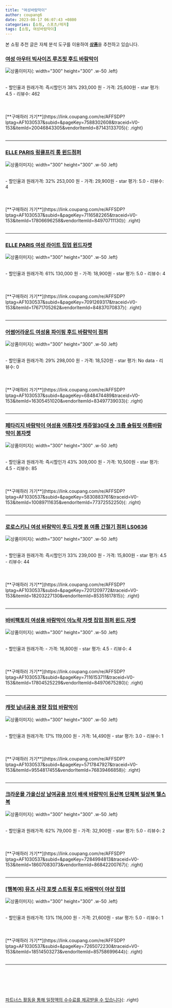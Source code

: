```yaml
---
title: "여성바람막이"
author: coupang6
date: 2023-08-17 06:07:43 +0800
categories: [쇼핑, 스포츠/레저]
tags: [쇼핑, 여성바람막이]
---
```


본 쇼핑 추천 글은 자체 분석 도구를 이용하여 [**상품**](https://link.coupang.com/a/bao1ui)을 추천하고 있습니다.

### [여성 아우터 빅사이즈 루즈핏 후드 바람막이](https://link.coupang.com/re/AFFSDP?lptag=AF1030537&subid=&pageKey=7588302608&traceid=V0-153&itemId=20046843305&vendorItemId=87143133705)

![상품이미지](https://thumbnail8.coupangcdn.com/thumbnails/remote/230x230ex/image/vendor_inventory/7cf2/c0a072e63ea43c5837564a48f942c412653e644101fa58a8ab9cd247f0e6.jpg){: width="300" height="300" .w-50 .left}


<br>
- 할인율과 원래가격: 즉시할인가 38%  293,000   원
- 가격: 25,600원
- star 평가: 4.5
- 리뷰수: 462
<br>
<br>
<br>
<br>
[**구매하러 가기**](https://link.coupang.com/re/AFFSDP?lptag=AF1030537&subid=&pageKey=7588302608&traceid=V0-153&itemId=20046843305&vendorItemId=87143133705){: .right}
<br>
<br>

---

### [ELLE PARIS 링클프리 롱 윈드점퍼](https://link.coupang.com/re/AFFSDP?lptag=AF1030537&subid=&pageKey=7116582265&traceid=V0-153&itemId=17806696258&vendorItemId=84970711130)

![상품이미지](https://thumbnail6.coupangcdn.com/thumbnails/remote/230x230ex/image/retail/images/2628648812095888-2989798e-da24-444d-b45e-34b795dd6a5e.jpg){: width="300" height="300" .w-50 .left}


<br>
- 할인율과 원래가격: 32%  253,000   원
- 가격: 29,900원
- star 평가: 5.0
- 리뷰수: 4
<br>
<br>
<br>
<br>
[**구매하러 가기**](https://link.coupang.com/re/AFFSDP?lptag=AF1030537&subid=&pageKey=7116582265&traceid=V0-153&itemId=17806696258&vendorItemId=84970711130){: .right}
<br>
<br>

---

### [ELLE PARIS 여성 라이트 집업 윈드자켓](https://link.coupang.com/re/AFFSDP?lptag=AF1030537&subid=&pageKey=7091269317&traceid=V0-153&itemId=17671705262&vendorItemId=84837070837)

![상품이미지](https://thumbnail7.coupangcdn.com/thumbnails/remote/230x230ex/image/retail/images/3233947246827013-ad3b31d9-c247-4044-a546-b9369a76debf.jpg){: width="300" height="300" .w-50 .left}


<br>
- 할인율과 원래가격: 61%  130,000   원
- 가격: 18,900원
- star 평가: 5.0
- 리뷰수: 4
<br>
<br>
<br>
<br>
[**구매하러 가기**](https://link.coupang.com/re/AFFSDP?lptag=AF1030537&subid=&pageKey=7091269317&traceid=V0-153&itemId=17671705262&vendorItemId=84837070837){: .right}
<br>
<br>

---

### [어썸어라운드 여성용 파이핑 후드 바람막이 점퍼](https://link.coupang.com/re/AFFSDP?lptag=AF1030537&subid=&pageKey=6848474489&traceid=V0-153&itemId=16305451020&vendorItemId=83497739033)

![상품이미지](https://thumbnail9.coupangcdn.com/thumbnails/remote/230x230ex/image/rs_quotation_api/6k65gdrm/f3346818c52d42088f339e7b6595fd2f.jpg){: width="300" height="300" .w-50 .left}


<br>
- 할인율과 원래가격: 29%  298,000   원
- 가격: 18,520원
- star 평가: No data
- 리뷰수: 0
<br>
<br>
<br>
<br>
[**구매하러 가기**](https://link.coupang.com/re/AFFSDP?lptag=AF1030537&subid=&pageKey=6848474489&traceid=V0-153&itemId=16305451020&vendorItemId=83497739033){: .right}
<br>
<br>

---

### [페타리지 바람막이 여성용 여름자켓 캐쥬얼30대 숏 크롭 슬림핏 여름바람막이 봄자켓](https://link.coupang.com/re/AFFSDP?lptag=AF1030537&subid=&pageKey=5830883761&traceid=V0-153&itemId=10089711635&vendorItemId=77372552250)

![상품이미지](https://thumbnail6.coupangcdn.com/thumbnails/remote/230x230ex/image/vendor_inventory/750e/9a655a2693829e1d2229109da3a44a651dc14b17529ba2ebcddb0d536fab.jpg){: width="300" height="300" .w-50 .left}


<br>
- 할인율과 원래가격: 즉시할인가 43%  309,000   원
- 가격: 10,500원
- star 평가: 4.5
- 리뷰수: 85
<br>
<br>
<br>
<br>
[**구매하러 가기**](https://link.coupang.com/re/AFFSDP?lptag=AF1030537&subid=&pageKey=5830883761&traceid=V0-153&itemId=10089711635&vendorItemId=77372552250){: .right}
<br>
<br>

---

### [로로스키니 여성 바람막이 후드 자켓 봄 여름 간절기 점퍼 LS0636](https://link.coupang.com/re/AFFSDP?lptag=AF1030537&subid=&pageKey=7201209772&traceid=V0-153&itemId=18203227130&vendorItemId=85351617815)

![상품이미지](https://thumbnail8.coupangcdn.com/thumbnails/remote/230x230ex/image/vendor_inventory/2d45/62bdfdfd33c5cac54d68cb1b5c3326cfc159b727e5c2d642c7e671e9a448.jpg){: width="300" height="300" .w-50 .left}


<br>
- 할인율과 원래가격: 즉시할인가 33%  239,000   원
- 가격: 15,800원
- star 평가: 4.5
- 리뷰수: 44
<br>
<br>
<br>
<br>
[**구매하러 가기**](https://link.coupang.com/re/AFFSDP?lptag=AF1030537&subid=&pageKey=7201209772&traceid=V0-153&itemId=18203227130&vendorItemId=85351617815){: .right}
<br>
<br>

---

### [바비팩토리 여성용 바람막이 아노락 자켓 집업 점퍼 윈드 자켓](https://link.coupang.com/re/AFFSDP?lptag=AF1030537&subid=&pageKey=7116153711&traceid=V0-153&itemId=17804525229&vendorItemId=84970675280)

![상품이미지](https://thumbnail7.coupangcdn.com/thumbnails/remote/230x230ex/image/vendor_inventory/d112/11099c3697401ef0a6e4287de2854c36eb9b6385e50830dead072ea54a9f.jpg){: width="300" height="300" .w-50 .left}


<br>
- 할인율과 원래가격: 
- 가격: 16,800원
- star 평가: 4.5
- 리뷰수: 4
<br>
<br>
<br>
<br>
[**구매하러 가기**](https://link.coupang.com/re/AFFSDP?lptag=AF1030537&subid=&pageKey=7116153711&traceid=V0-153&itemId=17804525229&vendorItemId=84970675280){: .right}
<br>
<br>

---

### [캐럿 남녀공용 경량 집업 바람막이](https://link.coupang.com/re/AFFSDP?lptag=AF1030537&subid=&pageKey=5717847927&traceid=V0-153&itemId=9554817455&vendorItemId=76839466858)

![상품이미지](https://thumbnail6.coupangcdn.com/thumbnails/remote/230x230ex/image/retail/images/2029122586829245-35e846f4-8ea5-4df2-baae-69ca21ec79a9.jpg){: width="300" height="300" .w-50 .left}


<br>
- 할인율과 원래가격: 17%  119,000   원
- 가격: 14,490원
- star 평가: 3.0
- 리뷰수: 1
<br>
<br>
<br>
<br>
[**구매하러 가기**](https://link.coupang.com/re/AFFSDP?lptag=AF1030537&subid=&pageKey=5717847927&traceid=V0-153&itemId=9554817455&vendorItemId=76839466858){: .right}
<br>
<br>

---

### [크라운몰 가을신상 남여공용 브이 배색 바람막이 등산복 단체복 일상복 헬스복](https://link.coupang.com/re/AFFSDP?lptag=AF1030537&subid=&pageKey=7284994813&traceid=V0-153&itemId=18607083073&vendorItemId=86842200767)

![상품이미지](https://thumbnail7.coupangcdn.com/thumbnails/remote/230x230ex/image/vendor_inventory/2add/e345df07f1939b6f1f6d9e7853be21fe97d8db677e9ffaf10c9b1691dccd.jpg){: width="300" height="300" .w-50 .left}


<br>
- 할인율과 원래가격: 62%  79,000   원
- 가격: 32,900원
- star 평가: 5.0
- 리뷰수: 2
<br>
<br>
<br>
<br>
[**구매하러 가기**](https://link.coupang.com/re/AFFSDP?lptag=AF1030537&subid=&pageKey=7284994813&traceid=V0-153&itemId=18607083073&vendorItemId=86842200767){: .right}
<br>
<br>

---

### [[행복여] 뮤즈 사각 포켓 스트링 후드 바람막이 야상 집업](https://link.coupang.com/re/AFFSDP?lptag=AF1030537&subid=&pageKey=7265072230&traceid=V0-153&itemId=18514503273&vendorItemId=85758699644)

![상품이미지](https://thumbnail7.coupangcdn.com/thumbnails/remote/230x230ex/image/vendor_inventory/3503/7f40b5466ab2b071d48585775883bcf2f3c46679471033cc63b14b450a24.jpg){: width="300" height="300" .w-50 .left}


<br>
- 할인율과 원래가격: 13%  116,000   원
- 가격: 21,600원
- star 평가: 5.0
- 리뷰수: 1
<br>
<br>
<br>
<br>
[**구매하러 가기**](https://link.coupang.com/re/AFFSDP?lptag=AF1030537&subid=&pageKey=7265072230&traceid=V0-153&itemId=18514503273&vendorItemId=85758699644){: .right}
<br>
<br>

---
<br><br><br><br><br> [파트너스 활동을 통해 일정액의 수수료를 제공받을 수 있습니다](https://link.coupang.com/a/bao1ui){: .right}